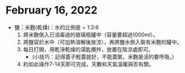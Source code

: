 # February 16, 2022

- 鹽：米麴(乾燥)：水的比例是 = 1:3:6
   1. 將米麴倒入已消毒過的玻璃瓶罐中（容量要超過1000ml）。
   2. 將鹽容於水中（可加熱溶解後放涼），再將鹽水倒入裝有米麴的罐中。
   3. 每日打開，用乾淨乾燥的湯匙攪拌，放置在陰涼處即可。 
        - (小技巧：記得蓋子輕蓋就好，不能蓋緊，米麴是活的要呼吸。)
   1. 約如此操作7-14天即可完成，天數和天氣溫暖與否有關。
